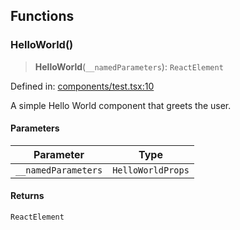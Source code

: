 ## Functions

### HelloWorld()

> **HelloWorld**(`__namedParameters`): `ReactElement`

Defined in: [components/test.tsx:10](https://github.com/settlemint/sdk/blob/b706ce6837337ccab38d338e9a3545ff7aa7abb6/sdk/next/src/components/test.tsx#L10)

A simple Hello World component that greets the user.

#### Parameters

| Parameter | Type |
| ------ | ------ |
| `__namedParameters` | `HelloWorldProps` |

#### Returns

`ReactElement`
